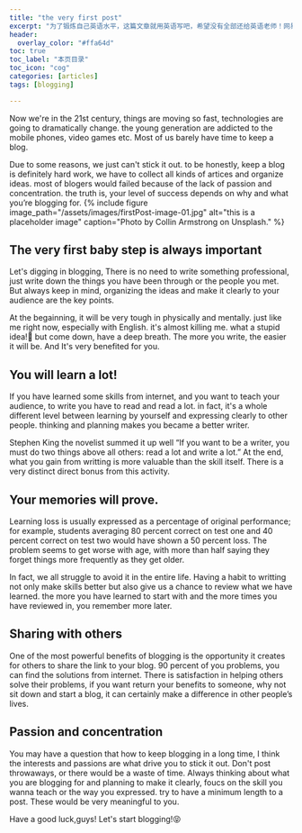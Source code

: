 ```yaml
---
title: "the very first post"
excerpt: "为了锻炼自己英语水平，这篇文章就用英语写吧，希望没有全部还给英语老师！网易有道走起来！！😂"
header:
  overlay_color: "#ffa64d"
toc: true
toc_label: "本页目录"
toc_icon: "cog"
categories: [articles]
tags: [blogging]

---
```

Now we're in the 21st century, things are moving so fast, technologies are going to dramatically change. the young generation are addicted to the mobile phones, video games etc. Most of us barely have time to keep a blog.

Due to some reasons, we just can't stick it out. to be honestly, keep a blog is definitely hard work, we have to collect all kinds of artices and organize ideas. most of blogers would failed because of the lack of passion and concentration. the truth is, your level of success depends on why and what you’re blogging for.
{% include figure image_path="/assets/images/firstPost-image-01.jpg" alt="this is a placeholder image" caption="Photo by Collin Armstrong on Unsplash." %}
## The very first baby step is always important
Let's digging in blogging, There is no need to write something professional, just write down the things you have been through or the people you met. But always keep in mind, organizing the ideas and make it clearly to your audience are the key points. 

At the begainning, it will be very tough in physically and mentally. just like me right now, especially with English. it's almost killing me. what a stupid idea!🤣 but come down, have a deep breath. The more you write, the easier it will be. And It's very benefited for you.
## You will learn a lot!
If you have learned some skills from internet, and you want to teach your audience, to write you have to read and read a lot. in fact, it's a whole different level between learning by yourself and expressing clearly to other people. thinking and planning makes you became a better writer. 

Stephen King the novelist summed it up well “If you want to be a writer, you must do two things above all others: read a lot and write a lot.” At the end, what you gain from writting is more valuable than the skill itself. There is a very distinct direct bonus from this activity. 
## Your memories will prove.
Learning loss is usually expressed as a percentage of original performance; for example, students averaging 80 percent correct on test one and 40 percent correct on test two would have shown a 50 percent loss. The problem seems to get worse with age, with more than half saying they forget things more frequently as they get older. 

In fact, we all struggle to avoid it in the entire life. Having a habit to writting not only make skills better but also give us a chance to review what we have learned. the more you have learned to start with and the more times you have reviewed in, you remember more later.
## Sharing with others
One of the most powerful benefits of blogging is the opportunity it creates for others to share the link to your blog. 90 percent of you problems, you can find the solutions from internet. There is satisfaction in helping others solve their problems, if you want return your benefits to someone, why not sit down and start a blog, it can certainly make a difference in other people’s lives.
## Passion and concentration
You may have a question that how to keep blogging in a long time, I think the interests and passions are what drive you to stick it out. Don't post throwaways, or there would be a waste of time. Always thinking about what you are blogging for and planning to make it clearly, foucs on the skill you wanna teach or the way you expressed. try to have a minimum length to a post. These would be very meaningful to you.

Have a good luck,guys! Let's start blogging!😝





